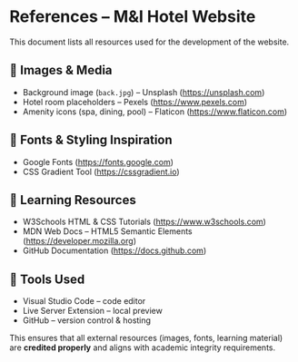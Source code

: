 # References – M&I Hotel Website  

This document lists all resources used for the development of the website.  


## 🔹 Images & Media  
- Background image (`back.jpg`) – Unsplash (https://unsplash.com)  
- Hotel room placeholders – Pexels (https://www.pexels.com)  
- Amenity icons (spa, dining, pool) – Flaticon (https://www.flaticon.com)  

## 🔹 Fonts & Styling Inspiration  
- Google Fonts (https://fonts.google.com)  
- CSS Gradient Tool (https://cssgradient.io)  

## 🔹 Learning Resources  
- W3Schools HTML & CSS Tutorials (https://www.w3schools.com)  
- MDN Web Docs – HTML5 Semantic Elements (https://developer.mozilla.org)  
- GitHub Documentation (https://docs.github.com)  

## 🔹 Tools Used  
- Visual Studio Code – code editor  
- Live Server Extension – local preview  
- GitHub – version control & hosting  

 This ensures that all external resources (images, fonts, learning material) are **credited properly** and aligns with academic integrity requirements.  
